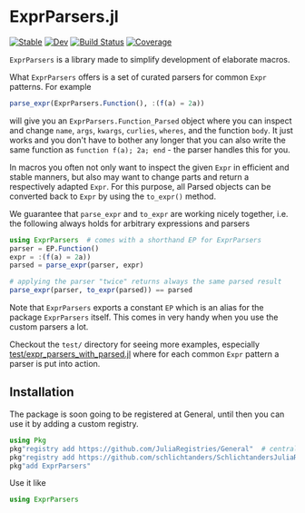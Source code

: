 # ExprParsers.jl

[![Stable](https://img.shields.io/badge/docs-stable-blue.svg)](https://schlichtanders.github.io/ExprParsers.jl/stable)
[![Dev](https://img.shields.io/badge/docs-dev-blue.svg)](https://schlichtanders.github.io/ExprParsers.jl/dev)
[![Build Status](https://github.com/schlichtanders/ExprParsers.jl/workflows/CI/badge.svg)](https://github.com/schlichtanders/ExprParsers.jl/actions)
[![Coverage](https://codecov.io/gh/schlichtanders/ExprParsers.jl/branch/master/graph/badge.svg)](https://codecov.io/gh/schlichtanders/ExprParsers.jl)


`ExprParsers` is a library made to simplify development of elaborate macros.

What `ExprParsers` offers is a set of curated parsers for common `Expr` patterns. For example
```julia
parse_expr(ExprParsers.Function(), :(f(a) = 2a))
```
will give you an `ExprParsers.Function_Parsed` object where you can inspect and change `name`, `args`, `kwargs`, `curlies`, `wheres`, and the function `body`. It just works and you don't have to bother any longer that you can also write the same function as `function f(a); 2a; end` - the parser handles this for you.

In macros you often not only want to inspect the given `Expr` in efficient and stable manners, but also may want to change parts and return a respectively adapted `Expr`. For this purpose, all Parsed objects can be converted back to `Expr` by using the `to_expr()` method.

We guarantee that `parse_expr` and `to_expr` are working nicely together, i.e. the following always holds for arbitrary expressions and parsers
```julia
using ExprParsers  # comes with a shorthand EP for ExprParsers
parser = EP.Function()
expr = :(f(a) = 2a))
parsed = parse_expr(parser, expr)

# applying the parser "twice" returns always the same parsed result
parse_expr(parser, to_expr(parsed)) == parsed
```

Note that `ExprParsers` exports a constant `EP` which is an alias for the package `ExprParsers` itself. This comes in very handy when you use the custom parsers a lot.

Checkout the `test/` directory for seeing more examples, especially [test/expr_parsers_with_parsed.jl](test/expr_parsers_with_parsed.jl) where for each common `Expr` pattern a parser is put into action.


## Installation

The package is soon going to be registered at General, until then you can use it by adding a custom registry.
```julia
using Pkg
pkg"registry add https://github.com/JuliaRegistries/General"  # central julia registry
pkg"registry add https://github.com/schlichtanders/SchlichtandersJuliaRegistry.jl"  # custom registry
pkg"add ExprParsers"
```

Use it like
```julia
using ExprParsers
```
